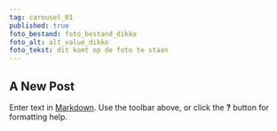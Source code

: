 ```yaml
---
tag: carousel_01
published: true
foto_bestand: foto_bestand_dikko
foto_alt: alt_value_dikko
foto_tekst: dit komt op de foto te staan
---
```

## A New Post

Enter text in [Markdown](http://daringfireball.net/projects/markdown/). Use the toolbar above, or click the **?** button for formatting help.
